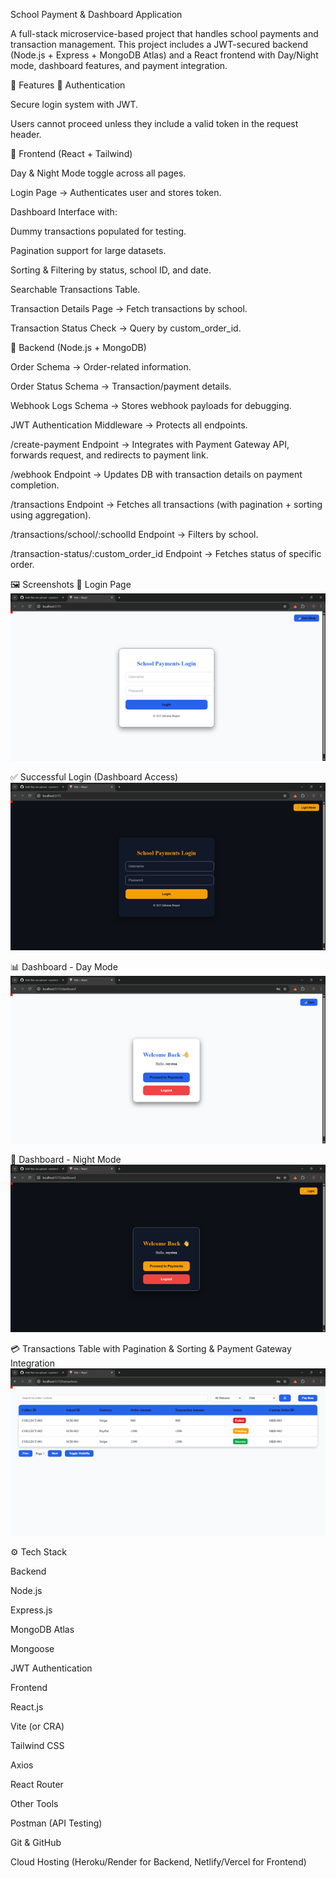 School Payment & Dashboard Application

A full-stack microservice-based project that handles school payments and transaction management.
This project includes a JWT-secured backend (Node.js + Express + MongoDB Atlas) and a React frontend with Day/Night mode, dashboard features, and payment integration.

🚀 Features
🔑 Authentication

Secure login system with JWT.

Users cannot proceed unless they include a valid token in the request header.

🎨 Frontend (React + Tailwind)

Day & Night Mode toggle across all pages.

Login Page → Authenticates user and stores token.

Dashboard Interface with:

Dummy transactions populated for testing.

Pagination support for large datasets.

Sorting & Filtering by status, school ID, and date.

Searchable Transactions Table.

Transaction Details Page → Fetch transactions by school.

Transaction Status Check → Query by custom_order_id.

🏦 Backend (Node.js + MongoDB)

Order Schema → Order-related information.

Order Status Schema → Transaction/payment details.

Webhook Logs Schema → Stores webhook payloads for debugging.

JWT Authentication Middleware → Protects all endpoints.

/create-payment Endpoint → Integrates with Payment Gateway API, forwards request, and redirects to payment link.

/webhook Endpoint → Updates DB with transaction details on payment completion.

/transactions Endpoint → Fetches all transactions (with pagination + sorting using aggregation).

/transactions/school/:schoolId Endpoint → Filters by school.

/transaction-status/:custom_order_id Endpoint → Fetches status of specific order.

🖼️ Screenshots
🔐 Login Page
![Login Page](Picture1.png)

✅ Successful Login (Dashboard Access)
![Login](Picture2.png)

📊 Dashboard - Day Mode
![DashBoard](Picture5.png)

🌙 Dashboard - Night Mode
![DashBoard](Picture4.png)

💳 Transactions Table with Pagination & Sorting &  Payment Gateway Integration
![Transaction](Picture6.png)

⚙️ Tech Stack

Backend

Node.js

Express.js

MongoDB Atlas

Mongoose

JWT Authentication

Frontend

React.js

Vite (or CRA)

Tailwind CSS

Axios

React Router

Other Tools

Postman (API Testing)

Git & GitHub

Cloud Hosting (Heroku/Render for Backend, Netlify/Vercel for Frontend)
